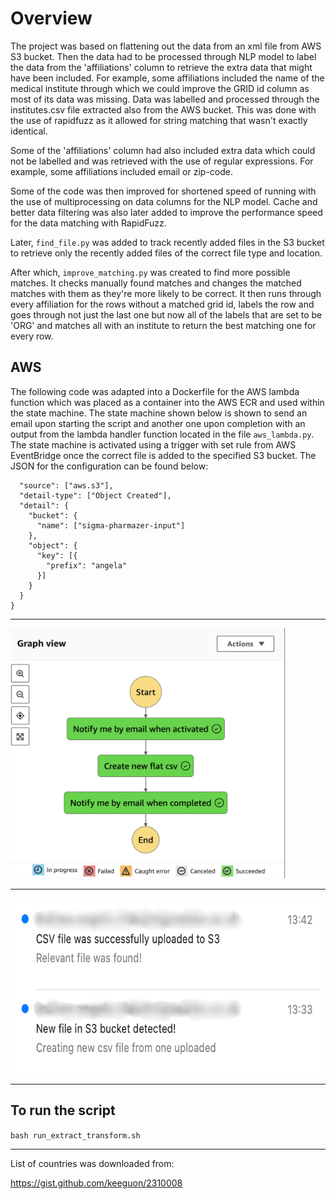 # Overview

The project was based on flattening out the data from an xml file from AWS S3 bucket. Then the data had to be processed through NLP model to label the data from the 'affiliations' column to retrieve the extra data that might have been included. For example, some affiliations included the name of the medical institute through which we could improve the GRID id column as most of its data was missing. Data was labelled and processed through the institutes.csv file extracted also from the AWS bucket. This was done with the use of rapidfuzz as it allowed for string matching that wasn't exactly identical.

Some of the 'affiliations' column had also included extra data which could not be labelled and was retrieved with the use of regular expressions. For example, some affiliations included email or zip-code.

Some of the code was then improved for shortened speed of running with the use of multiprocessing on data columns for the NLP model. Cache and better data filtering was also later added to improve the performance speed for the data matching with RapidFuzz.

Later, `find_file.py` was added to track recently added files in the S3 bucket to retrieve only the recently added files of the correct file type and location.

After which, `improve_matching.py` was created to find more possible matches. It checks manually found matches and changes the matched matches with them as they're more likely to be correct. It then runs through every affiliation for the rows without a matched grid id, labels the row and goes through not just the last one but now all of the labels that are set to be 'ORG' and matches all with an institute to return the best matching one for every row.

## AWS

The following code was adapted into a Dockerfile for the AWS lambda function which was placed as a container into the AWS ECR and used within the state machine. The state machine shown below is shown to send an email upon starting the script and another one upon completion with an output from the lambda handler function located in the file `aws_lambda.py`. The state machine is activated using a trigger with set rule from AWS EventBridge once the correct file is added to the specified S3 bucket. The JSON for the configuration can be found below:

```{
  "source": ["aws.s3"],
  "detail-type": ["Object Created"],
  "detail": {
    "bucket": {
      "name": ["sigma-pharmazer-input"]
    },
    "object": {
      "key": [{
        "prefix": "angela"
      }]
    }
  }
}
```
--------

<img src="https://github.com/angelikavilde/NLP-project/blob/main/screenshots/Screenshot%202023-08-23%20at%2013.49.09.png" width="440" height="400" alt="State machine on AWS showing an email upon the start of the machine and end with a lambda function that runs the pipeline">

---------

<img src="https://github.com/angelikavilde/NLP-project/blob/main/screenshots/Screenshot%202023-08-23%20at%2013.50.07.jpg" width="520" height="280" alt="Emails received from the state machine">

---------

## To run the script

`bash run_extract_transform.sh`

-----------------------------------------
List of countries was downloaded from:

https://gist.github.com/keeguon/2310008
